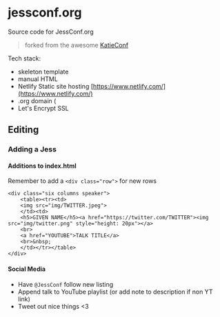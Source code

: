 # jessconf.org

Source code for JessConf.org

> forked from the awesome
[KatieConf](https://github.com/KatieConf/katieconf.github.io)

Tech stack:
 - skeleton template
 - manual HTML
 - Netlify Static site hosting [https://www.netlify.com/](https://www.netlify.com/)
 - .org domain (
 - Let's Encrypt SSL

## Editing

### Adding a Jess

#### Additions to index.html

Remember to add a `<div class="row">` for new rows

```
<div class="six columns speaker">
    <table><tr><td>
    <img src="img/TWITTER.jpeg">
    </td><td>
    <h5>GIVEN NAME</h5><a href="https://twitter.com/TWITTER"><img src="img/twitter.png" style="height: 20px"></a>
    <br>
    <a href="YOUTUBE">TALK TITLE</a>
    <br>&nbsp;
    </td></tr></table>
</div>
```

#### Social Media

 - Have `@JessConf` follow new listing
 - Append talk to YouTube playlist (or add note to description if non YT link)
 - Tweet out nice things <3

